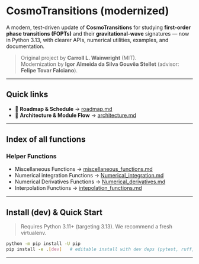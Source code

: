 # CosmoTransitions (modernized)

A modern, test-driven update of **CosmoTransitions** for studying **first-order phase transitions (FOPTs)** and their **gravitational-wave** signatures — now in Python 3.13, with clearer APIs, numerical utilities, examples, and documentation.

> Original project by **Carroll L. Wainwright** (MIT).  
> Modernization by **Igor Almeida da Silva Gouvêa Stellet** (advisor: **Felipe Tovar Falciano**).

---
## Quick links

- 🧭 **Roadmap & Schedule** → [roadmap.md](roadmap.md)  
- 🧩 **Architecture & Module Flow** → [architecture.md](architecture.md)

---

## Index of all functions

### Helper Functions
  - Miscellaneous Functions → [miscellaneous_functions.md](modules/helper_functions/Miscellaneous_functions.md)
  - Numerical integration Functions → [Numerical_integration.md](modules/helper_functions/Numerical_integration.md)
  - Numerical Derivatives Functions → [Numerical_derivatives.md](modules/helper_functions/Numerical_derivatives.md)
  - Interpolation Functions → [intepolation_functions.md](modules/helper_functions/interpolation_functions.md)
---

## Install (dev) & Quick Start

> Requires Python 3.11+ (targeting 3.13). We recommend a fresh virtualenv.

```bash
python -m pip install -U pip
pip install -e .[dev]   # editable install with dev deps (pytest, ruff, black)
```


---
